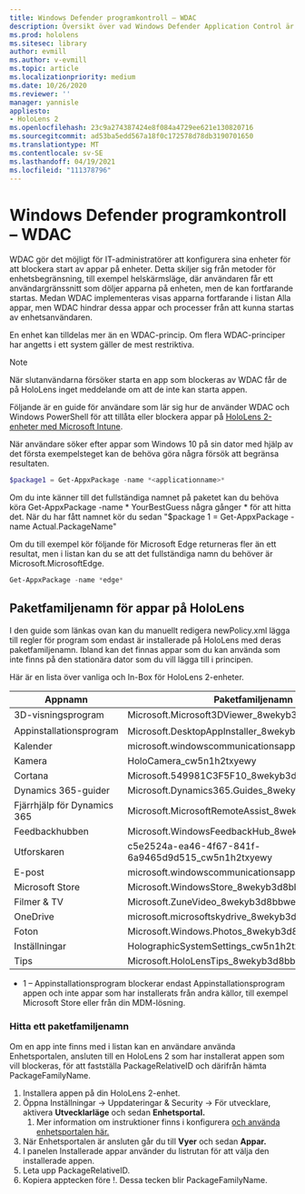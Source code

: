 ```yaml
---
title: Windows Defender programkontroll – WDAC
description: Översikt över vad Windows Defender Application Control är och hur du använder det för att hantera HoloLens-enheter med mixad verklighet.
ms.prod: hololens
ms.sitesec: library
author: evmill
ms.author: v-evmill
ms.topic: article
ms.localizationpriority: medium
ms.date: 10/26/2020
ms.reviewer: ''
manager: yannisle
appliesto:
- HoloLens 2
ms.openlocfilehash: 23c9a274387424e8f084a4729ee621e130820716
ms.sourcegitcommit: ad53ba5edd567a18f0c172578d78db3190701650
ms.translationtype: MT
ms.contentlocale: sv-SE
ms.lasthandoff: 04/19/2021
ms.locfileid: "111378796"
---
```

# <a name="windows-defender-application-control---wdac"></a>Windows Defender programkontroll – WDAC

WDAC gör det möjligt för IT-administratörer att konfigurera sina enheter för att blockera start av appar på enheter. Detta skiljer sig från metoder för enhetsbegränsning, till exempel helskärmsläge, där användaren får ett användargränssnitt som döljer apparna på enheten, men de kan fortfarande startas. Medan WDAC implementeras visas apparna fortfarande i listan Alla appar, men WDAC hindrar dessa appar och processer från att kunna startas av enhetsanvändaren.

En enhet kan tilldelas mer än en WDAC-princip. Om flera WDAC-principer har angetts i ett system gäller de mest restriktiva. 

> [!NOTE]
> När slutanvändarna försöker starta en app som blockeras av WDAC får de på HoloLens inget meddelande om att de inte kan starta appen.

Följande är en guide för användare som lär sig hur de använder WDAC och Windows PowerShell för att tillåta eller blockera appar på [HoloLens 2-enheter med Microsoft Intune](https://docs.microsoft.com/mem/intune/configuration/custom-profile-hololens).

När användare söker efter appar som Windows 10 på sin dator med hjälp av det första exempelsteget kan de behöva göra några försök att begränsa resultaten.

```powershell
$package1 = Get-AppxPackage -name *<applicationname>*
``` 

Om du inte känner till det fullständiga namnet på paketet kan du behöva köra Get-AppxPackage -name \* YourBestGuess några gånger \* för att hitta det. När du har fått namnet kör du sedan "$package 1 = Get-AppxPackage -name Actual.PackageName"

Om du till exempel kör följande för Microsoft Edge returneras fler än ett resultat, men i listan kan du se att det fullständiga namn du behöver är Microsoft.MicrosoftEdge.

```powershell
Get-AppxPackage -name *edge*
``` 

## <a name="package-family-names-for-apps-on-hololens"></a>Paketfamiljenamn för appar på HoloLens

I den guide som länkas ovan kan du manuellt redigera newPolicy.xml lägga till regler för program som endast är installerade på HoloLens med deras paketfamiljenamn. Ibland kan det finnas appar som du kan använda som inte finns på den stationära dator som du vill lägga till i principen.

Här är en lista över vanliga och In-Box för HoloLens 2-enheter.

| Appnamn                   | Paketfamiljenamn                                |
|----------------------------|----------------------------------------------------|
| 3D-visningsprogram                  | Microsoft.Microsoft3DViewer_8wekyb3d8bbwe          |
| Appinstallationsprogram              | Microsoft.DesktopAppInstaller_8wekyb3d8bbwe <sup>1</sup>         |
| Kalender                   | microsoft.windowscommunicationsapps_8wekyb3d8bbwe  |
| Kamera                     | HoloCamera_cw5n1h2txyewy                           |
| Cortana                    | Microsoft.549981C3F5F10_8wekyb3d8bbwe              |
| Dynamics 365-guider        | Microsoft.Dynamics365.Guides_8wekyb3d8bbwe         |
| Fjärrhjälp för Dynamics 365 | Microsoft.MicrosoftRemoteAssist_8wekyb3d8bbwe      |
| Feedbackhubben               | Microsoft.WindowsFeedbackHub_8wekyb3d8bbwe         |
| Utforskaren              | c5e2524a-ea46-4f67-841f-6a9465d9d515_cw5n1h2txyewy |
| E-post                       | microsoft.windowscommunicationsapps_8wekyb3d8bbwe  |
| Microsoft Store            | Microsoft.WindowsStore_8wekyb3d8bbwe               |
| Filmer & TV                | Microsoft.ZuneVideo_8wekyb3d8bbwe                  |
| OneDrive                   | microsoft.microsoftskydrive_8wekyb3d8bbwe          |
| Foton                     | Microsoft.Windows.Photos_8wekyb3d8bbwe             |
| Inställningar                   | HolographicSystemSettings_cw5n1h2txyewy            |
| Tips                       | Microsoft.HoloLensTips_8wekyb3d8bbwe               |

- 1 – Appinstallationsprogram blockerar endast Appinstallationsprogram appen och inte appar som har installerats från andra källor, till exempel Microsoft Store eller från din MDM-lösning.

### <a name="how-to-find-a-package-family-name"></a>Hitta ett paketfamiljenamn

Om en app inte finns med i listan kan en användare använda Enhetsportalen, ansluten till en HoloLens 2 som har installerat appen som vill blockeras, för att fastställa PackageRelativeID och därifrån hämta PackageFamilyName.

1. Installera appen på din HoloLens 2-enhet. 
1. Öppna Inställningar -> Uppdateringar & Security -> För utvecklare, aktivera **Utvecklarläge** och sedan **Enhetsportal.** 
    1. Mer information om instruktioner finns i konfigurera [och använda enhetsportalen här.](https://docs.microsoft.com/windows/mixed-reality/develop/platform-capabilities-and-apis/using-the-windows-device-portal)
1. När Enhetsportalen är ansluten går du till **Vyer** och sedan **Appar.** 
1. I panelen Installerade appar använder du listrutan för att välja den installerade appen. 
1. Leta upp PackageRelativeID. 
1. Kopiera apptecken före !. Dessa tecken blir PackageFamilyName.


